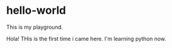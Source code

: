 # hello-world
This is my playground.

Hola!
THis is the first time i came here.
I'm learning python now.
